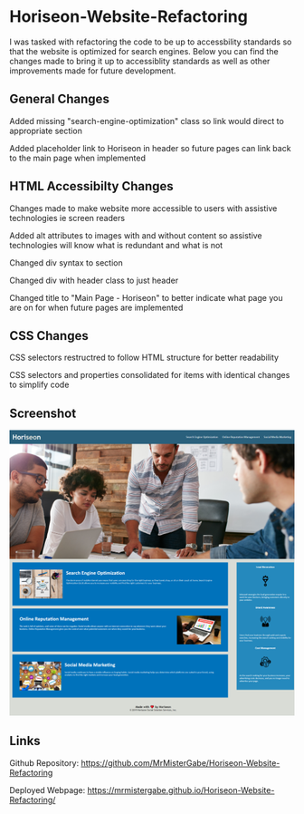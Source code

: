 # Horiseon-Website-Refactoring

I was tasked with refactoring the code to be up to accessbility standards so that the website is optimized for search engines. Below you can find the changes made to bring it up to accessiblity standards as well as other improvements made for future development.

## General Changes

Added missing "search-engine-optimization" class so link would direct to appropriate section

Added placeholder link to Horiseon in header so future pages can link back to the main page when implemented


## HTML Accessibilty Changes

Changes made to make website more accessible to users with assistive technologies ie screen readers

Added alt attributes to images with and without content so assistive technologies will know what is redundant and what is not

Changed div syntax to section

Changed div with header class to just header

Changed title to "Main Page - Horiseon" to better indicate what page you are on for when future pages are implemented


## CSS Changes

CSS selectors restructred to follow HTML structure for better readability

CSS selectors and properties consolidated for items with identical changes to simplify code


## Screenshot

![What the website looks like](./assets/images/webscreenshot.png)

## Links

Github Repository: https://github.com/MrMisterGabe/Horiseon-Website-Refactoring

Deployed Webpage: https://mrmistergabe.github.io/Horiseon-Website-Refactoring/